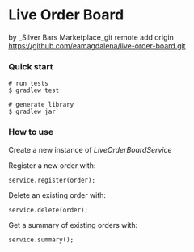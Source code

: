 # Live Order Board

by _Silver Bars Marketplace_git remote add origin https://github.com/eamagdalena/live-order-board.git

###  Quick start

```
# run tests
$ gradlew test
```

```
# generate library
$ gradlew jar`
```

### How to use

Create a new instance of _LiveOrderBoardService_

Register a new order with:

`service.register(order);`

Delete an existing order with:

`service.delete(order);`  

Get a summary of existing orders with:

`service.summary();`
